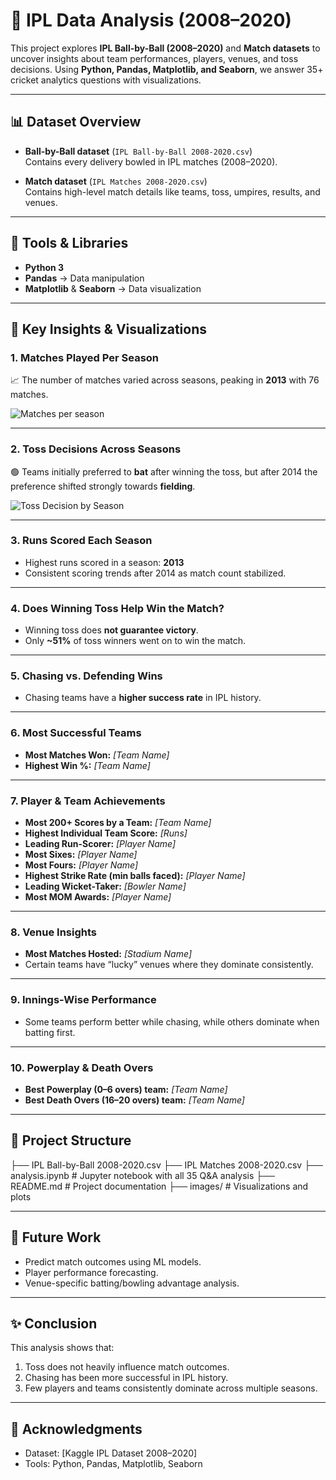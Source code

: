 # 🏏 IPL Data Analysis (2008–2020)

This project explores **IPL Ball-by-Ball (2008–2020)** and **Match datasets** to uncover insights about team performances, players, venues, and toss decisions. Using **Python, Pandas, Matplotlib, and Seaborn**, we answer 35+ cricket analytics questions with visualizations.  

---

## 📊 Dataset Overview
- **Ball-by-Ball dataset** (`IPL Ball-by-Ball 2008-2020.csv`)  
  Contains every delivery bowled in IPL matches (2008–2020).  

- **Match dataset** (`IPL Matches 2008-2020.csv`)  
  Contains high-level match details like teams, toss, umpires, results, and venues.  

---

## 🔧 Tools & Libraries
- **Python 3**  
- **Pandas** → Data manipulation  
- **Matplotlib** & **Seaborn** → Data visualization  

---

## 📌 Key Insights & Visualizations

### 1. Matches Played Per Season
📈 The number of matches varied across seasons, peaking in **2013** with 76 matches.  

![Matches per season](images/Question1.png)

---

### 2. Toss Decisions Across Seasons
🟢 Teams initially preferred to **bat** after winning the toss, but after 2014 the preference shifted strongly towards **fielding**.  

![Toss Decision by Season](images/Question7.png)

---

### 3. Runs Scored Each Season
- Highest runs scored in a season: **2013**  
- Consistent scoring trends after 2014 as match count stabilized.  

---

### 4. Does Winning Toss Help Win the Match?
- Winning toss does **not guarantee victory**.  
- Only **~51%** of toss winners went on to win the match.  

---

### 5. Chasing vs. Defending Wins
- Chasing teams have a **higher success rate** in IPL history.  

---

### 6. Most Successful Teams
- **Most Matches Won:** *[Team Name]*  
- **Highest Win %:** *[Team Name]*  

---

### 7. Player & Team Achievements
- **Most 200+ Scores by a Team:** *[Team Name]*  
- **Highest Individual Team Score:** *[Runs]*  
- **Leading Run-Scorer:** *[Player Name]*  
- **Most Sixes:** *[Player Name]*  
- **Most Fours:** *[Player Name]*  
- **Highest Strike Rate (min balls faced):** *[Player Name]*  
- **Leading Wicket-Taker:** *[Bowler Name]*  
- **Most MOM Awards:** *[Player Name]*  

---

### 8. Venue Insights
- **Most Matches Hosted:** *[Stadium Name]*  
- Certain teams have “lucky” venues where they dominate consistently.  

---

### 9. Innings-Wise Performance
- Some teams perform better while chasing, while others dominate when batting first.  

---

### 10. Powerplay & Death Overs
- **Best Powerplay (0–6 overs) team:** *[Team Name]*  
- **Best Death Overs (16–20 overs) team:** *[Team Name]*  

---

## 📂 Project Structure
├── IPL Ball-by-Ball 2008-2020.csv
├── IPL Matches 2008-2020.csv
├── analysis.ipynb # Jupyter notebook with all 35 Q&A analysis
├── README.md # Project documentation
├── images/ # Visualizations and plots


---

## 🚀 Future Work
- Predict match outcomes using ML models.  
- Player performance forecasting.  
- Venue-specific batting/bowling advantage analysis.  

---

## ✨ Conclusion
This analysis shows that:
1. Toss does not heavily influence match outcomes.  
2. Chasing has been more successful in IPL history.  
3. Few players and teams consistently dominate across multiple seasons.  

---

## 🙌 Acknowledgments
- Dataset: [Kaggle IPL Dataset 2008–2020]  
- Tools: Python, Pandas, Matplotlib, Seaborn  
